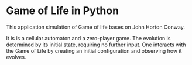 # Game of Life in Python

This application simulation of Game of life bases on John Horton Conway.

It is is a cellular automaton and a zero-player game. The evolution is determined by its initial state, requiring no further input. One interacts with the Game of Life by creating an initial configuration and observing how it evolves.
